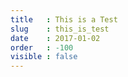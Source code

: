 ```yaml
---
title   : This is a Test
slug    : this_is_test
date    : 2017-01-02
order   : -100
visible : false
---
```


